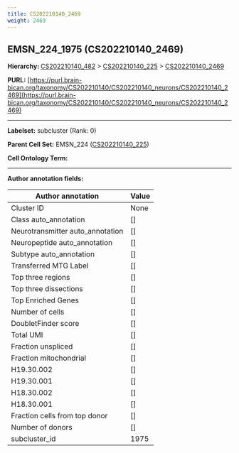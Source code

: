 ```yaml
---
title: CS202210140_2469
weight: 2469
---
```

## EMSN_224_1975 (CS202210140_2469)
<b>Hierarchy: </b>
[CS202210140_482](../CS202210140_482) >
[CS202210140_225](../CS202210140_225) >
[CS202210140_2469](../CS202210140_2469)

**PURL:** [https://purl.brain-bican.org/taxonomy/CS202210140/CS202210140_neurons/CS202210140_2469](https://purl.brain-bican.org/taxonomy/CS202210140/CS202210140_neurons/CS202210140_2469)

---


**Labelset:** subcluster (Rank: 0)

**Parent Cell Set:** EMSN_224 ([CS202210140_225](../CS202210140_225))



**Cell Ontology Term:** 

[MARKER GENES.]: #


---

[TRANSFERRED ANNOTATIONS.]: #


[AUTHOR ANNOTATION FIELDS.]: #


**Author annotation fields:**

| Author annotation | Value |
|-------------------|-------|
|Cluster ID|None|
|Class auto_annotation|[]|
|Neurotransmitter auto_annotation|[]|
|Neuropeptide auto_annotation|[]|
|Subtype auto_annotation|[]|
|Transferred MTG Label|[]|
|Top three regions|[]|
|Top three dissections|[]|
|Top Enriched Genes|[]|
|Number of cells|[]|
|DoubletFinder score|[]|
|Total UMI|[]|
|Fraction unspliced|[]|
|Fraction mitochondrial|[]|
|H19.30.002|[]|
|H19.30.001|[]|
|H18.30.002|[]|
|H18.30.001|[]|
|Fraction cells from top donor|[]|
|Number of donors|[]|
|subcluster_id|1975|
